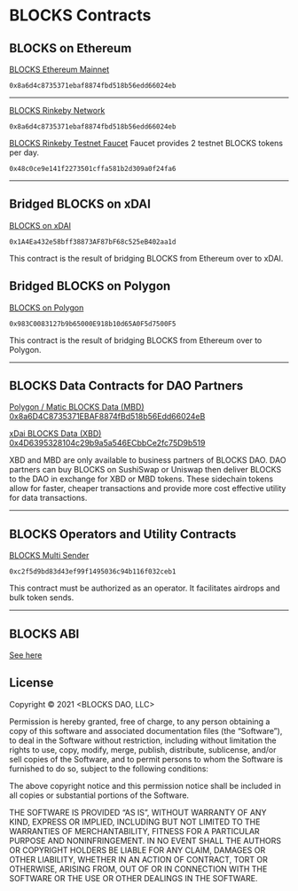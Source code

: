 # BLOCKS Contracts

## BLOCKS on Ethereum
[BLOCKS Ethereum Mainnet](https://etherscan.io/token/0x8a6d4c8735371ebaf8874fbd518b56edd66024eb)
```
0x8a6d4c8735371ebaf8874fbd518b56edd66024eb
```
-------------------------------------------------------------------------------------

[BLOCKS Rinkeby Network](https://rinkeby.etherscan.io/token/0x8a6d4c8735371ebaf8874fbd518b56edd66024eb)
```
0x8a6d4c8735371ebaf8874fbd518b56edd66024eb
```
[BLOCKS Rinkeby Testnet Faucet](https://rinkeby.etherscan.io/address/0x48c0ce9e141f2273501cffa581b2d309a0f24fa6#writeContract)
Faucet provides 2 testnet BLOCKS tokens per day.
```
0x48c0ce9e141f2273501cffa581b2d309a0f24fa6
```
-------------------------------------------------------------------------------------

## Bridged BLOCKS on xDAI
[BLOCKS on xDAI](https://blockscout.com/xdai/mainnet/token/0x1A4Ea432e58bff38873AF87bF68c525eB402aa1d/token-holders)
```
0x1A4Ea432e58bff38873AF87bF68c525eB402aa1d
```
This contract is the result of bridging BLOCKS from Ethereum over to xDAI.

## Bridged BLOCKS on Polygon
[BLOCKS on Polygon](https://polygonscan.com/address/0x983C0083127b9b65000E918b10d65A0F5d7500F5)
```
0x983C0083127b9b65000E918b10d65A0F5d7500F5
```
This contract is the result of bridging BLOCKS from Ethereum over to Polygon.

-------------------------------------------------------------------------------------
## BLOCKS Data Contracts for DAO Partners

[Polygon / Matic BLOCKS Data (MBD) 0x8a6D4C8735371EBAF8874fBd518b56Edd66024eB](https://polygonscan.com/token/0x8a6D4C8735371EBAF8874fBd518b56Edd66024eB)

[xDai BLOCKS Data (XBD) 0x4D6395328104c29b9a5a546ECbbCe2fc75D9b519](https://blockscout.com/xdai/mainnet/address/0x4D6395328104c29b9a5a546ECbbCe2fc75D9b519/contracts)

XBD and MBD are only available to business partners of BLOCKS DAO. DAO partners can buy BLOCKS on SushiSwap or Uniswap then deliver BLOCKS to the DAO in exchange for XBD or MBD tokens. These sidechain tokens allow for faster, cheaper transactions and provide more cost effective utility for data transactions.

-------------------------------------------------------------------------------------

## BLOCKS Operators and Utility Contracts
[BLOCKS Multi Sender](https://etherscan.io/address/0xc2f5d9bd83d43ef99f1495036c94b116f032ceb1#code)
```
0xc2f5d9bd83d43ef99f1495036c94b116f032ceb1
```
This contract must be authorized as an operator. It facilitates airdrops and bulk token sends.

-------------------------------------------------------------------------------------

## BLOCKS ABI

[See here](https://github.com/blocks-dao/blocks-data-example/blob/main/blocksAbi.json)

## License

Copyright © 2021 <BLOCKS DAO, LLC>

Permission is hereby granted, free of charge, to any person obtaining a copy of this software and associated documentation files (the “Software”), to deal in the Software without restriction, including without limitation the rights to use, copy, modify, merge, publish, distribute, sublicense, and/or sell copies of the Software, and to permit persons to whom the Software is furnished to do so, subject to the following conditions:

The above copyright notice and this permission notice shall be included in all copies or substantial portions of the Software.

THE SOFTWARE IS PROVIDED “AS IS”, WITHOUT WARRANTY OF ANY KIND, EXPRESS OR IMPLIED, INCLUDING BUT NOT LIMITED TO THE WARRANTIES OF MERCHANTABILITY, FITNESS FOR A PARTICULAR PURPOSE AND NONINFRINGEMENT. IN NO EVENT SHALL THE AUTHORS OR COPYRIGHT HOLDERS BE LIABLE FOR ANY CLAIM, DAMAGES OR OTHER LIABILITY, WHETHER IN AN ACTION OF CONTRACT, TORT OR OTHERWISE, ARISING FROM, OUT OF OR IN CONNECTION WITH THE SOFTWARE OR THE USE OR OTHER DEALINGS IN THE SOFTWARE.

